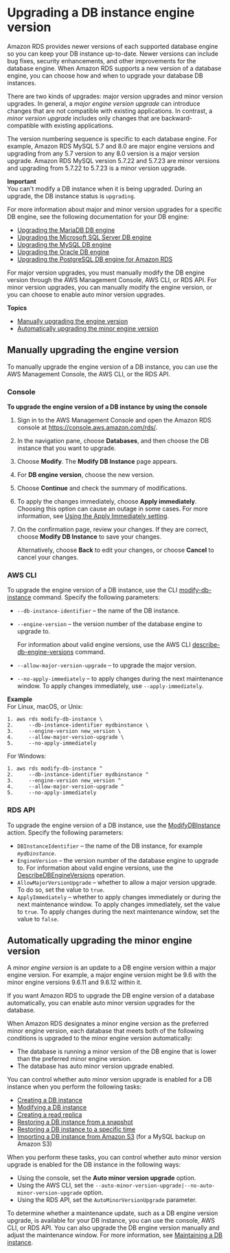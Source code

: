 # Upgrading a DB instance engine version<a name="USER_UpgradeDBInstance.Upgrading"></a>

Amazon RDS provides newer versions of each supported database engine so you can keep your DB instance up\-to\-date\. Newer versions can include bug fixes, security enhancements, and other improvements for the database engine\. When Amazon RDS supports a new version of a database engine, you can choose how and when to upgrade your database DB instances\.

There are two kinds of upgrades: major version upgrades and minor version upgrades\. In general, a *major engine version upgrade* can introduce changes that are not compatible with existing applications\. In contrast, a *minor version upgrade* includes only changes that are backward\-compatible with existing applications\.

The version numbering sequence is specific to each database engine\. For example, Amazon RDS MySQL 5\.7 and 8\.0 are major engine versions and upgrading from any 5\.7 version to any 8\.0 version is a major version upgrade\. Amazon RDS MySQL version 5\.7\.22 and 5\.7\.23 are minor versions and upgrading from 5\.7\.22 to 5\.7\.23 is a minor version upgrade\.

**Important**  
You can't modify a DB instance when it is being upgraded\. During an upgrade, the DB instance status is `upgrading`\.

For more information about major and minor version upgrades for a specific DB engine, see the following documentation for your DB engine: 
+ [Upgrading the MariaDB DB engine](USER_UpgradeDBInstance.MariaDB.md)
+ [Upgrading the Microsoft SQL Server DB engine](USER_UpgradeDBInstance.SQLServer.md)
+ [Upgrading the MySQL DB engine](USER_UpgradeDBInstance.MySQL.md)
+ [Upgrading the Oracle DB engine](USER_UpgradeDBInstance.Oracle.md)
+ [Upgrading the PostgreSQL DB engine for Amazon RDS](USER_UpgradeDBInstance.PostgreSQL.md)

For major version upgrades, you must manually modify the DB engine version through the AWS Management Console, AWS CLI, or RDS API\. For minor version upgrades, you can manually modify the engine version, or you can choose to enable auto minor version upgrades\.

**Topics**
+ [Manually upgrading the engine version](#USER_UpgradeDBInstance.Upgrading.Manual)
+ [Automatically upgrading the minor engine version](#USER_UpgradeDBInstance.Upgrading.AutoMinorVersionUpgrades)

## Manually upgrading the engine version<a name="USER_UpgradeDBInstance.Upgrading.Manual"></a>

To manually upgrade the engine version of a DB instance, you can use the AWS Management Console, the AWS CLI, or the RDS API\.

### Console<a name="USER_UpgradeDBInstance.Upgrading.Manual.Console"></a>

**To upgrade the engine version of a DB instance by using the console**

1. Sign in to the AWS Management Console and open the Amazon RDS console at [https://console\.aws\.amazon\.com/rds/](https://console.aws.amazon.com/rds/)\.

1. In the navigation pane, choose **Databases**, and then choose the DB instance that you want to upgrade\. 

1. Choose **Modify**\. The **Modify DB Instance** page appears\.

1. For **DB engine version**, choose the new version\.

1. Choose **Continue** and check the summary of modifications\. 

1. To apply the changes immediately, choose **Apply immediately**\. Choosing this option can cause an outage in some cases\. For more information, see [Using the Apply Immediately setting](Overview.DBInstance.Modifying.md#USER_ModifyInstance.ApplyImmediately)\. 

1. On the confirmation page, review your changes\. If they are correct, choose **Modify DB Instance** to save your changes\. 

   Alternatively, choose **Back** to edit your changes, or choose **Cancel** to cancel your changes\. 

### AWS CLI<a name="USER_UpgradeDBInstance.Upgrading.Manual.CLI"></a>

To upgrade the engine version of a DB instance, use the CLI [modify\-db\-instance](https://docs.aws.amazon.com/cli/latest/reference/rds/modify-db-instance.html) command\. Specify the following parameters: 
+ `--db-instance-identifier` – the name of the DB instance\. 
+ `--engine-version` – the version number of the database engine to upgrade to\. 

  For information about valid engine versions, use the AWS CLI [ describe\-db\-engine\-versions](https://docs.aws.amazon.com/cli/latest/reference/rds/describe-db-engine-versions.html) command\.
+ `--allow-major-version-upgrade` – to upgrade the major version\. 
+ `--no-apply-immediately` – to apply changes during the next maintenance window\. To apply changes immediately, use `--apply-immediately`\. 

**Example**  
For Linux, macOS, or Unix:  

```
1. aws rds modify-db-instance \
2.     --db-instance-identifier mydbinstance \
3.     --engine-version new_version \
4.     --allow-major-version-upgrade \
5.     --no-apply-immediately
```
For Windows:  

```
1. aws rds modify-db-instance ^
2.     --db-instance-identifier mydbinstance ^
3.     --engine-version new_version ^
4.     --allow-major-version-upgrade ^
5.     --no-apply-immediately
```

### RDS API<a name="USER_UpgradeDBInstance.Upgrading.Manual.API"></a>

To upgrade the engine version of a DB instance, use the [ ModifyDBInstance](https://docs.aws.amazon.com/AmazonRDS/latest/APIReference/API_ModifyDBInstance.html) action\. Specify the following parameters: 
+ `DBInstanceIdentifier` – the name of the DB instance, for example *`mydbinstance`*\. 
+ `EngineVersion` – the version number of the database engine to upgrade to\. For information about valid engine versions, use the [ DescribeDBEngineVersions](https://docs.aws.amazon.com/AmazonRDS/latest/APIReference/API_DescribeDBEngineVersions.html) operation\.
+ `AllowMajorVersionUpgrade` – whether to allow a major version upgrade\. To do so, set the value to `true`\. 
+ `ApplyImmediately` – whether to apply changes immediately or during the next maintenance window\. To apply changes immediately, set the value to `true`\. To apply changes during the next maintenance window, set the value to `false`\. 

## Automatically upgrading the minor engine version<a name="USER_UpgradeDBInstance.Upgrading.AutoMinorVersionUpgrades"></a>

A *minor engine version* is an update to a DB engine version within a major engine version\. For example, a major engine version might be 9\.6 with the minor engine versions 9\.6\.11 and 9\.6\.12 within it\. 

If you want Amazon RDS to upgrade the DB engine version of a database automatically, you can enable auto minor version upgrades for the database\. 

When Amazon RDS designates a minor engine version as the preferred minor engine version, each database that meets both of the following conditions is upgraded to the minor engine version automatically:
+ The database is running a minor version of the DB engine that is lower than the preferred minor engine version\.
+ The database has auto minor version upgrade enabled\.

You can control whether auto minor version upgrade is enabled for a DB instance when you perform the following tasks:
+ [Creating a DB instance](USER_CreateDBInstance.md)
+ [Modifying a DB instance](Overview.DBInstance.Modifying.md)
+ [Creating a read replica](USER_ReadRepl.md#USER_ReadRepl.Create)
+ [Restoring a DB instance from a snapshot](USER_RestoreFromSnapshot.md)
+ [Restoring a DB instance to a specific time](USER_PIT.md)
+ [Importing a DB instance from Amazon S3](MySQL.Procedural.Importing.md) \(for a MySQL backup on Amazon S3\)

When you perform these tasks, you can control whether auto minor version upgrade is enabled for the DB instance in the following ways:
+ Using the console, set the **Auto minor version upgrade** option\.
+ Using the AWS CLI, set the `--auto-minor-version-upgrade|--no-auto-minor-version-upgrade` option\.
+ Using the RDS API, set the `AutoMinorVersionUpgrade` parameter\.

To determine whether a maintenance update, such as a DB engine version upgrade, is available for your DB instance, you can use the console, AWS CLI, or RDS API\. You can also upgrade the DB engine version manually and adjust the maintenance window\. For more information, see [Maintaining a DB instance](USER_UpgradeDBInstance.Maintenance.md)\.